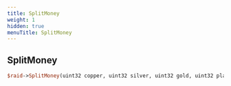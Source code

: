```yaml
---
title: SplitMoney
weight: 1
hidden: true
menuTitle: SplitMoney
---
```

## SplitMoney
```perl
$raid->SplitMoney(uint32 copper, uint32 silver, uint32 gold, uint32 platinum)
```